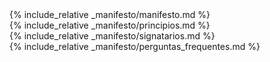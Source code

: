 <main class="main-content">

<section id="manifesto" class="wrapper">
{% include_relative _manifesto/manifesto.md %}
</section>

<section id="principios" class="wrapper">
{% include_relative _manifesto/principios.md %}
</section>

</main>

<section id="signatarios"  class="wrapper">
{% include_relative _manifesto/signatarios.md %}
</section>

<aside id="faq" class="wrapper">
{% include_relative _manifesto/perguntas_frequentes.md %}
</aside>